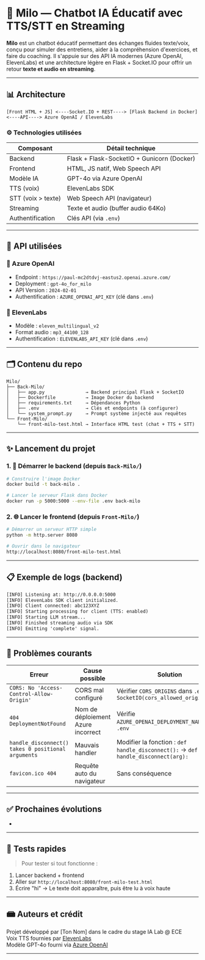 # 🧐 Milo — Chatbot IA Éducatif avec TTS/STT en Streaming

**Milo** est un chatbot éducatif permettant des échanges fluides texte/voix, conçu pour simuler des entretiens, aider à la compréhension d'exercices, et faire du coaching. Il s'appuie sur des API IA modernes (Azure OpenAI, ElevenLabs) et une architecture légère en Flask + Socket.IO pour offrir un retour **texte et audio en streaming**.

---

## 📊 Architecture

```
[Front HTML + JS] <----Socket.IO + REST----> [Flask Backend in Docker] <----API----> Azure OpenAI / ElevenLabs
```

### ⚙️ Technologies utilisées

| Composant          | Détail technique                           |
| ------------------ | ------------------------------------------ |
| Backend            | Flask + Flask-SocketIO + Gunicorn (Docker) |
| Frontend           | HTML, JS natif, Web Speech API             |
| Modèle IA          | GPT-4o via Azure OpenAI                    |
| TTS (voix)         | ElevenLabs SDK                             |
| STT (voix > texte) | Web Speech API (navigateur)                |
| Streaming          | Texte et audio (buffer audio 64Ko)         |
| Authentification   | Clés API (via `.env`)                      |

---

## 🔐 API utilisées

### 🔹 Azure OpenAI

- Endpoint : `https://paul-mc2dtdvj-eastus2.openai.azure.com/`
- Deployment : `gpt-4o_for_milo`
- API Version : `2024-02-01`
- Authentification : `AZURE_OPENAI_API_KEY` (clé dans `.env`)

### 🔹 ElevenLabs

- Modèle : `eleven_multilingual_v2`
- Format audio : `mp3_44100_128`
- Authentification : `ELEVENLABS_API_KEY` (clé dans `.env`)

---

## 🗂️ Contenu du repo

```
Milo/
├── Back-Milo/
│   ├── app.py               → Backend principal Flask + SocketIO
│   ├── Dockerfile           → Image Docker du backend
│   ├── requirements.txt     → Dépendances Python
│   ├── .env                 → Clés et endpoints (à configurer)
│   └── system_prompt.py     → Prompt système injecté aux requêtes
└── Front-Milo/
    └── front-milo-test.html → Interface HTML test (chat + TTS + STT)
```

---

## ✨ Lancement du projet

### 1. 🐳 Démarrer le backend (depuis `Back-Milo/`)

```bash
# Construire l'image Docker
docker build -t back-milo .

# Lancer le serveur Flask dans Docker
docker run -p 5000:5000 --env-file .env back-milo
```

### 2. 🌐 Lancer le frontend (depuis `Front-Milo/`)

```bash
# Démarrer un serveur HTTP simple
python -m http.server 8080

# Ouvrir dans le navigateur
http://localhost:8080/front-milo-test.html
```

---

## 📋 Exemple de logs (backend)

```txt
[INFO] Listening at: http://0.0.0.0:5000
[INFO] ElevenLabs SDK client initialized.
[INFO] Client connected: abc123XYZ
[INFO] Starting processing for client (TTS: enabled)
[INFO] Starting LLM stream...
[INFO] Finished streaming audio via SDK
[INFO] Emitting 'complete' signal.
```

---

## 💠 Problèmes courants

| Erreur                                             | Cause possible                     | Solution                                                                          |
| -------------------------------------------------- | ---------------------------------- | --------------------------------------------------------------------------------- |
| `CORS: No 'Access-Control-Allow-Origin'`           | CORS mal configuré                 | Vérifier `CORS_ORIGINS` dans `.env` et `SocketIO(cors_allowed_origins=...)`       |
| `404 DeploymentNotFound`                           | Nom de déploiement Azure incorrect | Vérifie `AZURE_OPENAI_DEPLOYMENT_NAME` dans `.env`                                |
| `handle_disconnect() takes 0 positional arguments` | Mauvais handler                    | Modifier la fonction : `def handle_disconnect():` → `def handle_disconnect(arg):` |
| `favicon.ico 404`                                  | Requête auto du navigateur         | Sans conséquence                                                                  |

---

## ✅ Prochaines évolutions

-

---

## 🥺 Tests rapides

> Pour tester si tout fonctionne :

1. Lancer backend + frontend
2. Aller sur `http://localhost:8080/front-milo-test.html`
3. Écrire "hi" → Le texte doit apparaître, puis être lu à voix haute

---

## 📾 Auteurs et crédit

Projet développé par [Ton Nom] dans le cadre du stage IA Lab @ ECE\
Voix TTS fournies par [ElevenLabs](https://www.elevenlabs.io)\
Modèle GPT-4o fourni via [Azure OpenAI](https://azure.microsoft.com/en-us/products/cognitive-services/openai-service)

---

